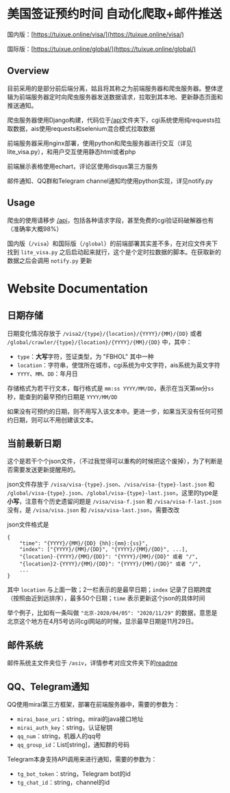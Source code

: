 # 美国签证预约时间 自动化爬取+邮件推送

国内版：[https://tuixue.online/visa/](https://tuixue.online/visa/)

国际版：[https://tuixue.online/global/](https://tuixue.online/global/)

## Overview

目前采用的是部分前后端分离，姑且将其称之为前端服务器和爬虫服务器。整体逻辑为前端服务器定时向爬虫服务器发送数据请求，拉取到其本地、更新静态页面和推送通知。

爬虫服务器使用Django构建，代码位于[/api](/api)文件夹下，cgi系统使用纯requests拉取数据，ais使用requests和selenium混合模式拉取数据

前端服务器采用nginx部署，使用python和爬虫服务器进行交互（详见lite_visa.py），和用户交互使用静态html或者php

前端展示表格使用echart，评论区使用disqus第三方服务

邮件通知、QQ群和Telegram channel通知均使用python实现，详见notify.py

## Usage

爬虫的使用请移步 [/api](/api)，包括各种请求字段，甚至免费的cgi验证码破解器也有（准确率大概98%）

国内版（`/visa`）和国际版（`/global`）的前端部署其实差不多，在对应文件夹下找到 `lite_visa.py` 之后启动起来就行，这个是个定时拉数据的脚本。在获取新的数据之后会调用 `notify.py` 更新

# Website Documentation

## 日期存储

日期变化情况存放于 `/visa2/{type}/{location}/{YYYY}/{MM}/{DD}` 或者 `/global/crawler/{type}/{location}/{YYYY}/{MM}/{DD}` 中，其中：

- `type`：**大写**字符，签证类型，为 "FBHOL" 其中一种
- `location`：字符串，使馆所在城市，cgi系统为中文字符，ais系统为英文字符
- `YYYY`、`MM`、`DD`：年月日

存储格式为若干行文本，每行格式是 `mm:ss YYYY/MM/DD`，表示在当天第`mm`分`ss`秒，能查到的最早预约日期是 `YYYY/MM/DD`

如果没有可预约的日期，则不用写入该文本中。更进一步，如果当天没有任何可预约日期，则可以不用创建该文本。

## 当前最新日期

这个是若干个个json文件，（不过我觉得可以重构的时候把这个废掉），为了判断是否需要发送更新提醒用的。

json文件存放于 `/visa/visa-{type}.json`、`/visa/visa-{type}-last.json` 和 `/global/visa-{type}.json`、`/global/visa-{type}-last.json`，这里的type是**小写**，注意有个历史遗留问题是 `/visa/visa-f.json` 和 `/visa/visa-f-last.json` 没有，是 `/visa/visa.json` 和 `/visa/visa-last.json`，需要改改

json文件格式是

```
{
    "time": "{YYYY}/{MM}/{DD} {hh}:{mm}:{ss}",
    "index": ["{YYYY}/{MM}/{DD}", "{YYYY}/{MM}/{DD}", ...],
    "{location}-{YYYY}/{MM}/{DD}": "{YYYY}/{MM}/{DD}" 或者 "/",
    "{location}2-{YYYY}/{MM}/{DD}": "{YYYY}/{MM}/{DD}" 或者 "/",
    ...
}
```

其中 `location` 与上面一致；2一栏表示的是最早日期；`index` 记录了日期跨度（按照由近到远排序），最多50个日期；`time` 表示更新这个json的具体时间

举个例子，比如有一条叫做 `"北京-2020/04/05": "2020/11/29"` 的数据，意思是北京这个地方在4月5号访问cgi网站的时候，显示最早日期是11月29日。

## 邮件系统

邮件系统主文件夹位于 `/asiv`，详情参考对应文件夹下的[readme](asiv/readme.md)

## QQ、Telegram通知

QQ使用mirai第三方框架，部署在前端服务器中，需要的参数为：

- `mirai_base_uri`：string，mirai的java接口地址
- `mirai_auth_key`：string，认证秘钥
- `qq_num`：string，机器人的qq号
- `qq_group_id`：List[string]，通知群的号码

Telegram本身支持API调用来进行通知，需要的参数为：

- `tg_bot_token`：string，Telegram bot的id
- `tg_chat_id`：string，channel的id
